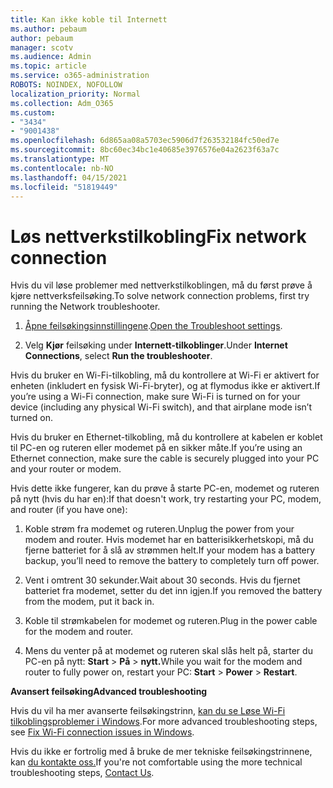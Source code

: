 ```yaml
---
title: Kan ikke koble til Internett
ms.author: pebaum
author: pebaum
manager: scotv
ms.audience: Admin
ms.topic: article
ms.service: o365-administration
ROBOTS: NOINDEX, NOFOLLOW
localization_priority: Normal
ms.collection: Adm_O365
ms.custom:
- "3434"
- "9001438"
ms.openlocfilehash: 6d865aa08a5703ec5906d7f263532184fc50ed7e
ms.sourcegitcommit: 8bc60ec34bc1e40685e3976576e04a2623f63a7c
ms.translationtype: MT
ms.contentlocale: nb-NO
ms.lasthandoff: 04/15/2021
ms.locfileid: "51819449"
---
```

# <a name="fix-network-connection"></a><span data-ttu-id="0e43b-102">Løs nettverkstilkobling</span><span class="sxs-lookup"><span data-stu-id="0e43b-102">Fix network connection</span></span>

<span data-ttu-id="0e43b-103">Hvis du vil løse problemer med nettverkstilkoblingen, må du først prøve å kjøre nettverksfeilsøking.</span><span class="sxs-lookup"><span data-stu-id="0e43b-103">To solve network connection problems, first try running the Network troubleshooter.</span></span> 

1. <span data-ttu-id="0e43b-104">[Åpne feilsøkingsinnstillingene](ms-settings:troubleshoot).</span><span class="sxs-lookup"><span data-stu-id="0e43b-104">[Open the Troubleshoot settings](ms-settings:troubleshoot).</span></span>

2. <span data-ttu-id="0e43b-105">Velg **Kjør** feilsøking under **Internett-tilkoblinger**.</span><span class="sxs-lookup"><span data-stu-id="0e43b-105">Under **Internet Connections**, select **Run the troubleshooter**.</span></span>

<span data-ttu-id="0e43b-106">Hvis du bruker en Wi-Fi-tilkobling, må du kontrollere at Wi-Fi er aktivert for enheten (inkludert en fysisk Wi-Fi-bryter), og at flymodus ikke er aktivert.</span><span class="sxs-lookup"><span data-stu-id="0e43b-106">If you’re using a Wi-Fi connection, make sure Wi-Fi is turned on for your device (including any physical Wi-Fi switch), and that airplane mode isn’t turned on.</span></span>

<span data-ttu-id="0e43b-107">Hvis du bruker en Ethernet-tilkobling, må du kontrollere at kabelen er koblet til PC-en og ruteren eller modemet på en sikker måte.</span><span class="sxs-lookup"><span data-stu-id="0e43b-107">If you’re using an Ethernet connection, make sure the cable is securely plugged into your PC and your router or modem.</span></span>

<span data-ttu-id="0e43b-108">Hvis dette ikke fungerer, kan du prøve å starte PC-en, modemet og ruteren på nytt (hvis du har en):</span><span class="sxs-lookup"><span data-stu-id="0e43b-108">If that doesn't work, try restarting your PC, modem, and router (if you have one):</span></span>

1. <span data-ttu-id="0e43b-109">Koble strøm fra modemet og ruteren.</span><span class="sxs-lookup"><span data-stu-id="0e43b-109">Unplug the power from your modem and router.</span></span> <span data-ttu-id="0e43b-110">Hvis modemet har en batterisikkerhetskopi, må du fjerne batteriet for å slå av strømmen helt.</span><span class="sxs-lookup"><span data-stu-id="0e43b-110">If your modem has a battery backup, you’ll need to remove the battery to completely turn off power.</span></span>

2. <span data-ttu-id="0e43b-111">Vent i omtrent 30 sekunder.</span><span class="sxs-lookup"><span data-stu-id="0e43b-111">Wait about 30 seconds.</span></span> <span data-ttu-id="0e43b-112">Hvis du fjernet batteriet fra modemet, setter du det inn igjen.</span><span class="sxs-lookup"><span data-stu-id="0e43b-112">If you removed the battery from the modem, put it back in.</span></span>

3. <span data-ttu-id="0e43b-113">Koble til strømkabelen for modemet og ruteren.</span><span class="sxs-lookup"><span data-stu-id="0e43b-113">Plug in the power cable for the modem and router.</span></span>

4. <span data-ttu-id="0e43b-114">Mens du venter på at modemet og ruteren skal slås helt på, starter du PC-en på nytt: **Start**  >  **På**  >  **nytt.**</span><span class="sxs-lookup"><span data-stu-id="0e43b-114">While you wait for the modem and router to fully power on, restart your PC: **Start** > **Power** > **Restart**.</span></span>

<span data-ttu-id="0e43b-115">**Avansert feilsøking**</span><span class="sxs-lookup"><span data-stu-id="0e43b-115">**Advanced troubleshooting**</span></span>

<span data-ttu-id="0e43b-116">Hvis du vil ha mer avanserte feilsøkingstrinn, [kan du se Løse Wi-Fi tilkoblingsproblemer i Windows](https://support.microsoft.com/help/10741?ocid=SMC10741%2F).</span><span class="sxs-lookup"><span data-stu-id="0e43b-116">For more advanced troubleshooting steps, see [Fix Wi-Fi connection issues in Windows](https://support.microsoft.com/help/10741?ocid=SMC10741%2F).</span></span> 

<span data-ttu-id="0e43b-117">Hvis du ikke er fortrolig med å bruke de mer tekniske feilsøkingstrinnene, kan [du kontakte oss.](https://support.microsoft.com/contactus)</span><span class="sxs-lookup"><span data-stu-id="0e43b-117">If you're not comfortable using the more technical troubleshooting steps, [Contact Us](https://support.microsoft.com/contactus).</span></span>
